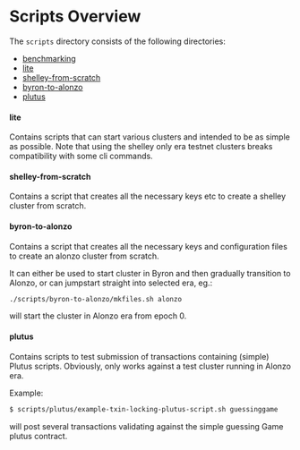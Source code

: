 # Scripts Overview

The `scripts` directory consists of the following directories:
- [benchmarking](#benchmarking)
- [lite](#lite)
- [shelley-from-scratch](#shelley-from-scratch)
- [byron-to-alonzo](#byron-to-alonzo)
- [plutus](#plutus)

#### lite
Contains scripts that can start various clusters and intended to be as simple as possible. Note that using the shelley only era testnet clusters breaks compatibility with some cli commands.

#### shelley-from-scratch
Contains a script that creates all the necessary keys etc to create a shelley cluster from scratch.

#### byron-to-alonzo
Contains a script that creates all the necessary keys and configuration files to create an alonzo cluster from scratch.

It can either be used to start cluster in Byron and then gradually transition to Alonzo, or can jumpstart straight into selected era, eg.:

```bash
./scripts/byron-to-alonzo/mkfiles.sh alonzo
```

will start the cluster in Alonzo era from epoch 0.

#### plutus

Contains scripts to test submission of transactions containing (simple) Plutus scripts. Obviously, only works against a test cluster running in Alonzo era.

Example:

```bash
$ scripts/plutus/example-txin-locking-plutus-script.sh guessinggame
```
will post several transactions validating against the simple guessing Game plutus contract.
